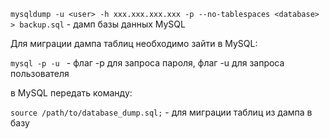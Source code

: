 `mysqldump -u <user> -h xxx.xxx.xxx.xxx -p --no-tablespaces <database> > backup.sql` - дамп базы данных MySQL

Для миграции дампа таблиц необходимо зайти в MySQL:

`mysql -p -u ` - флаг -p для запроса пароля, флаг -u для запроса пользователя

в MySQL передать команду:

`source /path/to/database_dump.sql;` - для миграции таблиц из дампа в базу
